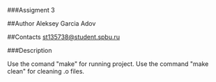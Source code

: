 ###Assigment 3

##Author 
Aleksey Garcia Adov

##Contacts
st135738@student.spbu.ru

###Description

Use the comand "make" for running project.
Use the command "make clean" for cleaning .o files.
